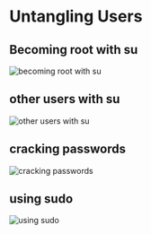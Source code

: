 # Untangling Users

## Becoming root with su
![becoming root with su](https://github.com/user-attachments/assets/2aa701c9-c9b5-41db-957a-83ccd029a711)


## other users with su
![other users with su](https://github.com/user-attachments/assets/7bacb641-98bd-4e35-bee3-cbe6702a3dd6)


## cracking passwords
![cracking passwords](https://github.com/user-attachments/assets/1ee560cb-245c-4f10-9719-93385fad7c15)


## using sudo

![using sudo](https://github.com/user-attachments/assets/4f85f3ea-4afb-4a80-b03d-ed8d262cd66a)

